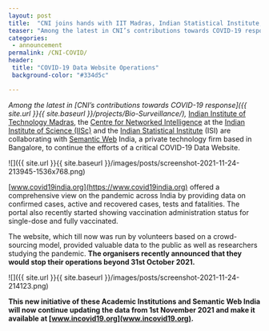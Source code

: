 ```yaml
---
layout: post
title:  "CNI joins hands with IIT Madras, Indian Statistical Institute, and Semantic Web India to continue COVID-19 Data Website Operations"
teaser: "Among the latest in CNI’s contributions towards COVID-19 response, Indian Institute of Technology Madras, the Centre for Networked Intelligence at the Indian Institute of Science (IISc) and the Indian Statistical Institute (ISI) are collaborating with Semantic Web India, a private technology firm based in Bangalore, to continue the efforts of a critical COVID-19 Data Website."
categories: 
 - announcement
permalink: /CNI-COVID/
header:
 title: "COVID-19 Data Website Operations"
 background-color: "#334d5c"

---
```

*Among the latest in [CNI’s contributions towards COVID-19 response]({{ site.url }}{{ site.baseurl }}/projects/Bio-Surveillance/),* [Indian Institute of Technology Madras](https://www.iitm.ac.in/), the [Centre for Networked Intelligence](https://www.iitm.ac.in/) at the [Indian Institute of Science (IISc)](https://iisc.ac.in/) and the [Indian Statistical Institute](https://www.isical.ac.in/) (ISI) are collaborating with [Semantic Web](http://www.semanticwebindia.com/index.html#extHeader5-6i) India, a private technology firm based in Bangalore, to continue the efforts of a critical COVID-19 Data Website. 

![]({{ site.url }}{{ site.baseurl }}/images/posts/screenshot-2021-11-24-213945-1536x768.png) 


[www.covid19india.org](https://www.covid19india.org)  offered a comprehensive view on the pandemic across India by providing data on confirmed cases, active and recovered cases, tests and fatalities. The portal also recently started showing vaccination administration status for single-dose and fully vaccinated.  

The website, which till now was run by volunteers based on a crowd-sourcing model, provided valuable data to the public as well as researchers studying the pandemic. **The organisers  recently announced that they would stop their operations beyond 31st October 2021.**

![]({{ site.url }}{{ site.baseurl }}/images/posts/screenshot-2021-11-24-214123.png) 

**This new initiative of these Academic Institutions and Semantic Web India will now continue updating the data from 1st November 2021 and make it available at [www.incovid19.org](www.incovid19.org).**
